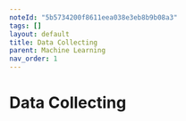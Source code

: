 ```yaml
---
noteId: "5b5734200f8611eea038e3eb8b9b08a3"
tags: []
layout: default
title: Data Collecting
parent: Machine Learning
nav_order: 1
---
```


# Data Collecting